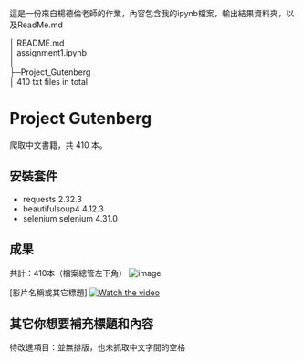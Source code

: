 這是一份來自楊德倫老師的作業，內容包含我的ipynb檔案，輸出結果資料夾，以及ReadMe.md <br>

│  README.md <br> 
│  assignment1.ipynb <br>
│ <br>
├─Project_Gutenberg<br>
│       410 txt files in total <br>

# Project Gutenberg
爬取中文書籍，共 410 本。

## 安裝套件
- requests                  2.32.3
- beautifulsoup4            4.12.3
- selenium selenium         4.31.0

## 成果
共計：410本（檔案總管左下角）
![image](https://github.com/user-attachments/assets/efdcb806-5a50-4afe-89a7-1753b134e9d8)

[影片名稱或其它標題]
[![Watch the video](https://img.youtube.com/vi/AjGJBk-cy00/0.jpg)](https://youtu.be/AjGJBk-cy00)

## 其它你想要補充標題和內容

待改進項目：並無排版，也未抓取中文字間的空格
